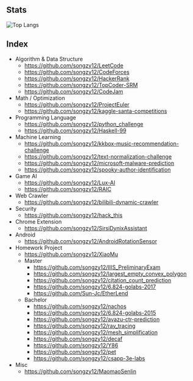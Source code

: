 ## Stats
![Top Langs](https://github-readme-stats.vercel.app/api/top-langs/?username=songzy12)

## Index

* Algorithm & Data Structure
  * https://github.com/songzy12/LeetCode
  * https://github.com/songzy12/CodeForces
  * https://github.com/songzy12/HackerRank
  * https://github.com/songzy12/TopCoder-SRM
  * https://github.com/songzy12/CodeJam
* Math / Optimization
  * https://github.com/songzy12/ProjectEuler
  * https://github.com/songzy12/kaggle-santa-competitions  
* Programming Language
  * https://github.com/songzy12/python_challenge
  * https://github.com/songzy12/Haskell-99
* Machine Learning
  * https://github.com/songzy12/kkbox-music-recommendation-challenge
  * https://github.com/songzy12/text-normalization-challenge
  * https://github.com/songzy12/microsoft-malware-prediction
  * https://github.com/songzy12/spooky-author-identification
* Game AI
  * https://github.com/songzy12/Lux-AI
  * https://github.com/songzy12/RAIC
* Web Crawler
  * https://github.com/songzy12/bilibili-dynamic-crawler
* Security
  * https://github.com/songzy12/hack_this
* Chrome Extension
  * https://github.com/songzy12/SirsiDynixAssistant
* Android
  * https://github.com/songzy12/AndroidRotationSensor
* Homework Project
  * https://github.com/songzy12/XiaoMu
  * Master
    * https://github.com/songzy12/IIIS_PreliminaryExam
    * https://github.com/songzy12/largest_empty_convex_polygon
    * https://github.com/songzy12/citation_count_prediction
    * https://github.com/songzy12/6.824-golabs-2017
    * https://github.com/Sun-Jc/EtherLend
  * Bachelor
    * https://github.com/songzy12/nachos
    * https://github.com/songzy12/6.824-golabs-2015
    * https://github.com/songzy12/avazu-ctr-prediction
    * https://github.com/songzy12/ray_tracing
    * https://github.com/songzy12/mesh_simplification
    * https://github.com/songzy12/decaf
    * https://github.com/songzy12/Y86
    * https://github.com/songzy12/pet
    * https://github.com/songzy12/csapp-3e-labs
* Misc
  * https://github.com/songzy12/MaomaoSenlin
